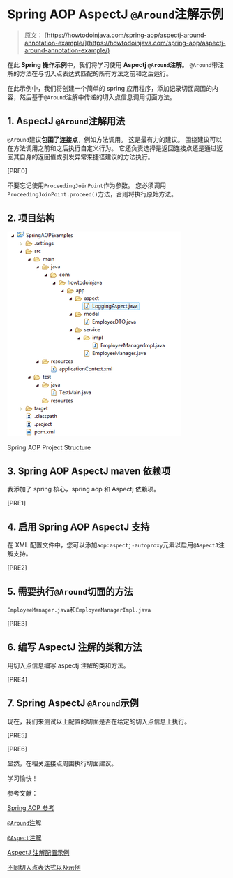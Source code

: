 # Spring AOP AspectJ `@Around`注解示例

> 原文： [https://howtodoinjava.com/spring-aop/aspectj-around-annotation-example/](https://howtodoinjava.com/spring-aop/aspectj-around-annotation-example/)

在此 **Spring 操作示例**中，我们将学习使用 **Aspectj `@Around`注解**。 `@Around`带注解的方法在与切入点表达式匹配的所有方法之前和之后运行。

在此示例中，我们将创建一个简单的 spring 应用程序，添加记录切面周围的内容，然后基于`@Around`注解中传递的切入点信息调用切面方法。

## 1\. AspectJ `@Around`注解用法

`@Around`建议**包围了连接点**，例如方法调用。 这是最有力的建议。 围绕建议可以在方法调用之前和之后执行自定义行为。 它还负责选择是返回连接点还是通过返回其自身的返回值或引发异常来捷径建议的方法执行。

[PRE0]

不要忘记使用`ProceedingJoinPoint`作为参数。 您必须调用`ProceedingJoinPoint.proceed()`方法，否则将执行原始方法。

## 2\. 项目结构

![Spring AOP Project Structure](img/89dd27f7d603b5a50cf05e2415f38f6f.jpg)

Spring AOP Project Structure

## 3\. Spring AOP AspectJ maven 依赖项

我添加了 spring 核心，spring aop 和 Aspectj 依赖项。

[PRE1]

## 4\. 启用 Spring AOP AspectJ 支持

在 XML 配置文件中，您可以添加`aop:aspectj-autoproxy`元素以启用`@AspectJ`注解支持。

[PRE2]

## 5\. 需要执行`@Around`切面的方法

`EmployeeManager.java`和`EmployeeManagerImpl.java`

[PRE3]

## 6\. 编写 AspectJ 注解的类和方法

用切入点信息编写 aspectj 注解的类和方法。

[PRE4]

## 7\. Spring AspectJ `@Around`示例

现在，我们来测试以上配置的切面是否在给定的切入点信息上执行。

[PRE5]

[PRE6]

显然，在相关连接点周围执行切面建议。

学习愉快！

参考文献：

[Spring AOP 参考](https://docs.spring.io/spring/docs/current/spring-framework-reference/html/aop.html)

[`@Around`注解](https://eclipse.org/aspectj/doc/next/aspectj5rt-api/org/aspectj/lang/annotation/Around.html)

[`@Aspect`注解](https://eclipse.org/aspectj/doc/next/aspectj5rt-api/org/aspectj/lang/annotation/Aspect.html)

[AspectJ 注解配置示例](//howtodoinjava.com/spring/spring-aop/spring-aop-aspectj-example-tutorial-using-annotation-config/)

[不同切入点表达式以及示例](//howtodoinjava.com/spring/spring-aop/writing-spring-aop-aspectj-pointcut-expressions-with-examples/)